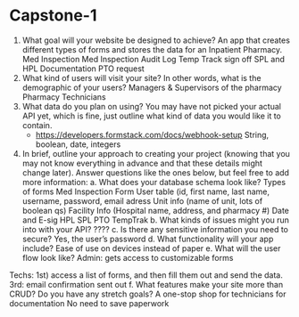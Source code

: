 # Capstone-1
1. What goal will your website be designed to achieve? 
An app that creates different types of forms and stores the data for an Inpatient Pharmacy.
Med Inspection
Med Inspection Audit Log
Temp Track sign off
SPL and HPL Documentation
PTO request
2. What kind of users will visit your site? In other words, what is the demographic of your users?
Managers & Supervisors of the pharmacy
Pharmacy Technicians
3. What data do you plan on using? You may have not picked your actual API yet, which is fine, just outline what kind of data you would like it to contain.
   * https://developers.formstack.com/docs/webhook-setup
String, boolean, date, integers
5. In brief, outline your approach to creating your project (knowing that you may not know everything in advance and that these details might change later). 
Answer questions like the ones below, but feel free to add more information: 
a. What does your database schema look like? 
Types of forms
Med Inspection Form
User table (id, first name, last name, username, password, email adress
Unit info (name of unit, lots of boolean qs)
Facility Info (Hospital name, address, and pharmacy #)
Date and E-sig
HPL
SPL
PTO
TempTrak
b. What kinds of issues might you run into with your API? 
????
c. Is there any sensitive information you need to secure? 
Yes, the user’s password
d. What functionality will your app include? 
Ease of use on devices instead of paper
e. What will the user flow look like? 
Admin: gets access to customizable forms


Techs: 1st) access a list of forms, and then fill them out and send the data. 3rd: email confirmation sent out
f. What features make your site more than CRUD? Do you have any stretch goals?
A one-stop shop for technicians for documentation
No need to save paperwork
